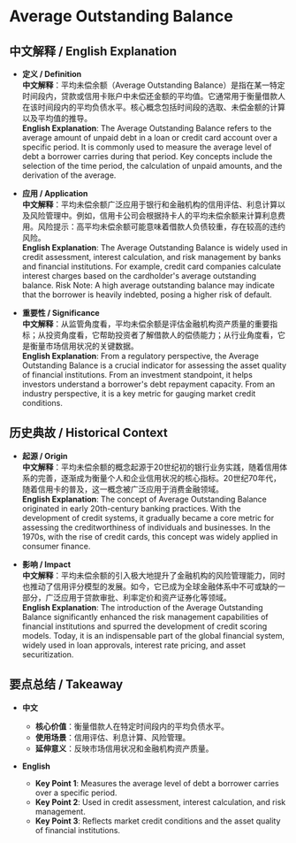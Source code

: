 # Average Outstanding Balance

## 中文解释 / English Explanation

* **定义 / Definition**  
  **中文解释**：平均未偿余额（Average Outstanding Balance）是指在某一特定时间段内，贷款或信用卡账户中未偿还金额的平均值。它通常用于衡量借款人在该时间段内的平均负债水平。核心概念包括时间段的选取、未偿金额的计算以及平均值的推导。  
  **English Explanation**: The Average Outstanding Balance refers to the average amount of unpaid debt in a loan or credit card account over a specific period. It is commonly used to measure the average level of debt a borrower carries during that period. Key concepts include the selection of the time period, the calculation of unpaid amounts, and the derivation of the average.

* **应用 / Application**  
  **中文解释**：平均未偿余额广泛应用于银行和金融机构的信用评估、利息计算以及风险管理中。例如，信用卡公司会根据持卡人的平均未偿余额来计算利息费用。风险提示：高平均未偿余额可能意味着借款人负债较重，存在较高的违约风险。  
  **English Explanation**: The Average Outstanding Balance is widely used in credit assessment, interest calculation, and risk management by banks and financial institutions. For example, credit card companies calculate interest charges based on the cardholder's average outstanding balance. Risk Note: A high average outstanding balance may indicate that the borrower is heavily indebted, posing a higher risk of default.

* **重要性 / Significance**  
  **中文解释**：从监管角度看，平均未偿余额是评估金融机构资产质量的重要指标；从投资角度看，它帮助投资者了解借款人的偿债能力；从行业角度看，它是衡量市场信用状况的关键数据。  
  **English Explanation**: From a regulatory perspective, the Average Outstanding Balance is a crucial indicator for assessing the asset quality of financial institutions. From an investment standpoint, it helps investors understand a borrower's debt repayment capacity. From an industry perspective, it is a key metric for gauging market credit conditions.

## 历史典故 / Historical Context

* **起源 / Origin**  
  **中文解释**：平均未偿余额的概念起源于20世纪初的银行业务实践，随着信用体系的完善，逐渐成为衡量个人和企业信用状况的核心指标。20世纪70年代，随着信用卡的普及，这一概念被广泛应用于消费金融领域。  
  **English Explanation**: The concept of Average Outstanding Balance originated in early 20th-century banking practices. With the development of credit systems, it gradually became a core metric for assessing the creditworthiness of individuals and businesses. In the 1970s, with the rise of credit cards, this concept was widely applied in consumer finance.

* **影响 / Impact**  
  **中文解释**：平均未偿余额的引入极大地提升了金融机构的风险管理能力，同时也推动了信用评分模型的发展。如今，它已成为全球金融体系中不可或缺的一部分，广泛应用于贷款审批、利率定价和资产证券化等领域。  
  **English Explanation**: The introduction of the Average Outstanding Balance significantly enhanced the risk management capabilities of financial institutions and spurred the development of credit scoring models. Today, it is an indispensable part of the global financial system, widely used in loan approvals, interest rate pricing, and asset securitization.

## 要点总结 / Takeaway

* **中文**  
  - **核心价值**：衡量借款人在特定时间段内的平均负债水平。  
  - **使用场景**：信用评估、利息计算、风险管理。  
  - **延伸意义**：反映市场信用状况和金融机构资产质量。  

* **English**  
  - **Key Point 1**: Measures the average level of debt a borrower carries over a specific period.  
  - **Key Point 2**: Used in credit assessment, interest calculation, and risk management.  
  - **Key Point 3**: Reflects market credit conditions and the asset quality of financial institutions.